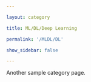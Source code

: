 ```yaml
---

layout: category

title: ML/DL/Deep Learning

permalink: '/MLDL/DL'

show_sidebar: false

---
```


Another sample category page.
